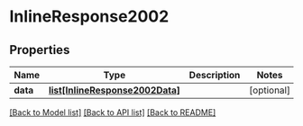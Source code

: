 # InlineResponse2002

## Properties
Name | Type | Description | Notes
------------ | ------------- | ------------- | -------------
**data** | [**list[InlineResponse2002Data]**](InlineResponse2002Data.md) |  | [optional] 

[[Back to Model list]](../README.md#documentation-for-models) [[Back to API list]](../README.md#documentation-for-api-endpoints) [[Back to README]](../README.md)

